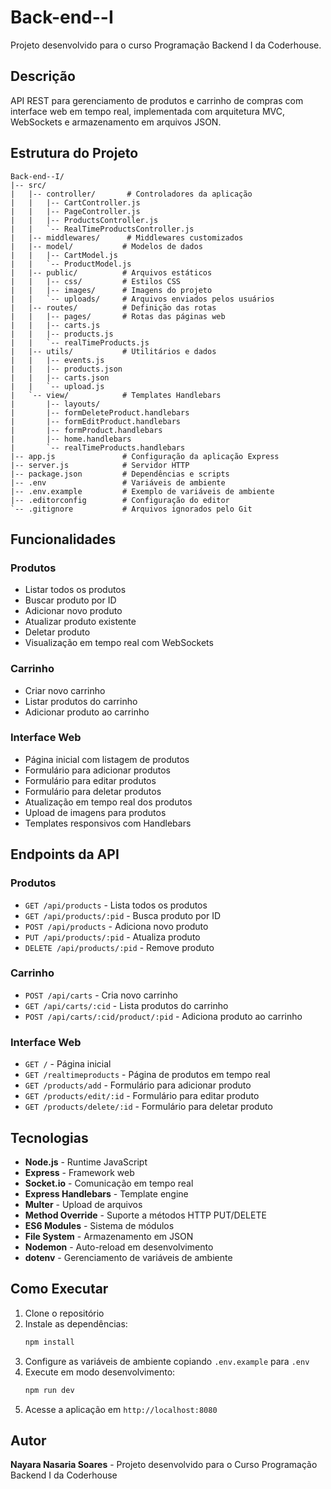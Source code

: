 # Back-end--I 

Projeto desenvolvido para o curso Programação Backend I da Coderhouse.

## Descrição

API REST para gerenciamento de produtos e carrinho de compras com interface web em tempo real, implementada com arquitetura MVC, WebSockets e armazenamento em arquivos JSON.

## Estrutura do Projeto

```
Back-end--I/
|-- src/
|   |-- controller/       # Controladores da aplicação
|   |   |-- CartController.js
|   |   |-- PageController.js
|   |   |-- ProductsController.js
|   |   `-- RealTimeProductsController.js
|   |-- middlewares/      # Middlewares customizados
|   |-- model/           # Modelos de dados
|   |   |-- CartModel.js
|   |   `-- ProductModel.js
|   |-- public/          # Arquivos estáticos
|   |   |-- css/         # Estilos CSS
|   |   |-- images/      # Imagens do projeto
|   |   `-- uploads/     # Arquivos enviados pelos usuários
|   |-- routes/          # Definição das rotas
|   |   |-- pages/       # Rotas das páginas web
|   |   |-- carts.js
|   |   |-- products.js
|   |   `-- realTimeProducts.js
|   |-- utils/           # Utilitários e dados
|   |   |-- events.js
|   |   |-- products.json
|   |   |-- carts.json
|   |   `-- upload.js
|   `-- view/            # Templates Handlebars
|       |-- layouts/
|       |-- formDeleteProduct.handlebars
|       |-- formEditProduct.handlebars
|       |-- formProduct.handlebars
|       |-- home.handlebars
|       `-- realTimeProducts.handlebars
|-- app.js               # Configuração da aplicação Express
|-- server.js            # Servidor HTTP
|-- package.json         # Dependências e scripts
|-- .env                 # Variáveis de ambiente
|-- .env.example         # Exemplo de variáveis de ambiente
|-- .editorconfig        # Configuração do editor
`-- .gitignore           # Arquivos ignorados pelo Git
```

## Funcionalidades

### Produtos

- Listar todos os produtos
- Buscar produto por ID
- Adicionar novo produto
- Atualizar produto existente
- Deletar produto
- Visualização em tempo real com WebSockets

### Carrinho

- Criar novo carrinho
- Listar produtos do carrinho
- Adicionar produto ao carrinho

### Interface Web

- Página inicial com listagem de produtos
- Formulário para adicionar produtos
- Formulário para editar produtos
- Formulário para deletar produtos
- Atualização em tempo real dos produtos
- Upload de imagens para produtos
- Templates responsivos com Handlebars

## Endpoints da API

### Produtos

- `GET /api/products` - Lista todos os produtos
- `GET /api/products/:pid` - Busca produto por ID
- `POST /api/products` - Adiciona novo produto
- `PUT /api/products/:pid` - Atualiza produto
- `DELETE /api/products/:pid` - Remove produto

### Carrinho

- `POST /api/carts` - Cria novo carrinho
- `GET /api/carts/:cid` - Lista produtos do carrinho
- `POST /api/carts/:cid/product/:pid` - Adiciona produto ao carrinho

### Interface Web

- `GET /` - Página inicial
- `GET /realtimeproducts` - Página de produtos em tempo real
- `GET /products/add` - Formulário para adicionar produto
- `GET /products/edit/:id` - Formulário para editar produto
- `GET /products/delete/:id` - Formulário para deletar produto

## Tecnologias

- **Node.js** - Runtime JavaScript
- **Express** - Framework web
- **Socket.io** - Comunicação em tempo real
- **Express Handlebars** - Template engine
- **Multer** - Upload de arquivos
- **Method Override** - Suporte a métodos HTTP PUT/DELETE
- **ES6 Modules** - Sistema de módulos
- **File System** - Armazenamento em JSON
- **Nodemon** - Auto-reload em desenvolvimento
- **dotenv** - Gerenciamento de variáveis de ambiente

## Como Executar

1. Clone o repositório
2. Instale as dependências:
   ```bash
   npm install
   ```
3. Configure as variáveis de ambiente copiando `.env.example` para `.env`
4. Execute em modo desenvolvimento:
   ```bash
   npm run dev
   ```
5. Acesse a aplicação em `http://localhost:8080`

## Autor

**Nayara Nasaria Soares** - Projeto desenvolvido para o Curso Programação Backend I da Coderhouse
